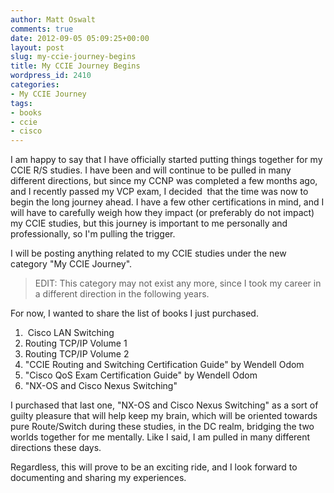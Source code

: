 ```yaml
---
author: Matt Oswalt
comments: true
date: 2012-09-05 05:09:25+00:00
layout: post
slug: my-ccie-journey-begins
title: My CCIE Journey Begins
wordpress_id: 2410
categories:
- My CCIE Journey
tags:
- books
- ccie
- cisco
---
```


I am happy to say that I have officially started putting things together for my CCIE R/S studies. I have been and will continue to be pulled in many different directions, but since my CCNP was completed a few months ago, and I recently passed my VCP exam, I decided  that the time was now to begin the long journey ahead. I have a few other certifications in mind, and I will have to carefully weigh how they impact (or preferably do not impact) my CCIE studies, but this journey is important to me personally and professionally, so I'm pulling the trigger.

I will be posting anything related to my CCIE studies under the new category "My CCIE Journey".

> EDIT: This category may not exist any more, since I took my career in a different direction in the following years.

For now, I wanted to share the list of books I just purchased.
	
  1.  Cisco LAN Switching
  2. Routing TCP/IP Volume 1
  3. Routing TCP/IP Volume 2
  4. "CCIE Routing and Switching Certification Guide" by Wendell Odom
  5. "Cisco QoS Exam Certification Guide" by Wendell Odom
  6. "NX-OS and Cisco Nexus Switching"

I purchased that last one, "NX-OS and Cisco Nexus Switching" as a sort of guilty pleasure that will help keep my brain, which will be oriented towards pure Route/Switch during these studies, in the DC realm, bridging the two worlds together for me mentally. Like I said, I am pulled in many different directions these days.

Regardless, this will prove to be an exciting ride, and I look forward to documenting and sharing my experiences.